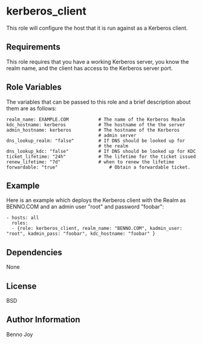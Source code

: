 kerberos_client
===============

This role will configure the host that it is run against as a Kerberos
client.

Requirements
------------

This role requires that you have a working Kerberos server, you know the
realm name, and the client has access to the Kerberos server port.

Role Variables
--------------

The variables that can be passed to this role and a brief description about them are as follows:

    realm_name: EXAMPLE.COM           # The name of the Kerberos Realm
    kdc_hostname: kerberos            # The hostname of the the server
    admin_hostname: kerberos          # The hostname of the Kerberos
                                      # admin server
    dns_lookup_realm: "false"         # If DNS should be looked up for
                                      # the realm
    dns_lookup_kdc: "false"           # If DNS should be looked up for KDC
    ticket_lifetime: "24h"            # The lifetime for the ticket issued
    renew_lifetime: "7d"              # when to renew the lifetime
    forwardable: "true"                   # Obtain a forwardable ticket.

Example
-------

Here is an example which deploys the Kerberos client with the Realm as BENNO.COM and an admin user "root" and password "foobar":

    - hosts: all
      roles:
      - {role: kerberos_client, realm_name: "BENNO.COM", kadmin_user: "root", kadmin_pass: "foobar", kdc_hostname: "foobar" }

Dependencies
------------

None

License
-------

BSD

Author Information
------------------

Benno Joy

